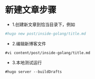 # 新建文章步骤
- 1.创建新文章到恰当目录下，例如

```sh 
#hugo new post/inside-golang/title.md
```

- 2.编辑新博客文件
```
#vi content/post/inside-golang/title.md
```

- 3.本地测试运行
```
#hugo server --buildDrafts
```